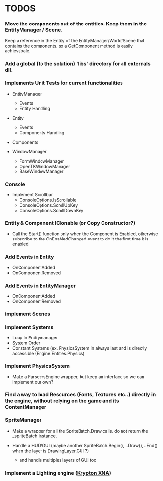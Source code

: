 # TODOS

### Move the components out of the entities. Keep them in the EntityManager / Scene.
Keep a reference in the Entity of the EntityManager/World/Scene that contains the components, so a GetComponent method is easily achievabale.

### Add a global (to the solution) 'libs' directory for all externals dll.

### Implements Unit Tests for current functionalities
- EntityManager
	- Events
	- Entity Handling

- Entity
	- Events
	- Components Handling

- Components

- WindowManager
	- FormWindowManager
	- OpenTKWindowManager
	- BaseWindowManager

### Console
- Implement Scrollbar
	- ConsoleOptions.IsScrollable
	- ConsoleOptions.ScrollUpKey
	- ConsoleOptions.ScrollDownKey

### Entity & Component IClonable (or Copy Constructor?)

- Call the Start() function only when the Component is Enabled, otherwise subscribe to the OnEnabledChanged event to do it the first time it is enabled

### Add Events in Entity
- OnComponentAdded
- OnComponentRemoved

### Add Events in EntityManager
- OnComponentAdded
- OnComponentRemoved

### Implement Scenes

### Implement Systems
- Loop in Entitymanager
- System Order
- Constant Systems (ex. PhysicsSystem in always last and is directly accessible (Engine.Entities.Physics)

### Implement PhysicsSystem
- Make a FarseersEngine wrapper, but keep an interface so we can implement our own?

### Find a way to load Resources (Fonts, Textures etc..) directly in the engine, without relying on the game and its ContentManager

### SpriteManager
- Make a wrapper for all the SpriteBatch.Draw calls, do not return the _spriteBatch instance.

- Handle a HUD/GUI (maybe another SpriteBatch.Begin(), ..Draw(), ..End() when the layer is DrawingLayer.GUI ?)
	-  and handle multiples layers of GUI too

###  Implement a Lighting engine ([Krypton XNA](https://krypton.codeplex.com/))
